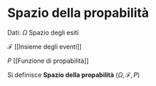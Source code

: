 # Spazio della propabilità
Dati:
$\Omega$ Spazio degli esiti

$\mathscr{F}$ [[Insieme degli eventi]]

$P$ [[Funzione di propabilità]]

Si definisce **Spazio della propabilità**
$(\Omega, \mathscr{F}, P)$
